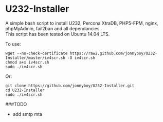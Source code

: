 U232-Installer
==============

A simple bash script to install U232, Percona XtraDB, PHP5-FPM, nginx, phpMyAdmin, fail2ban and all dependancies.  
This script has been tested on Ubuntu 14.04 LTS.

To use:

```
wget --no-check-certificate https://raw2.github.com/jonnyboy/U232-Installer/master/iv4scr.sh -O iv4scr.sh
chmod a+x iv4scr.sh
sudo ./iv4scr.sh
```
Or:

```
git clone https://github.com/jonnyboy/U232-Installer.git
cd U232-Installer
sudo ./iv4scr.sh
```

###TODO  
* add smtp mta
